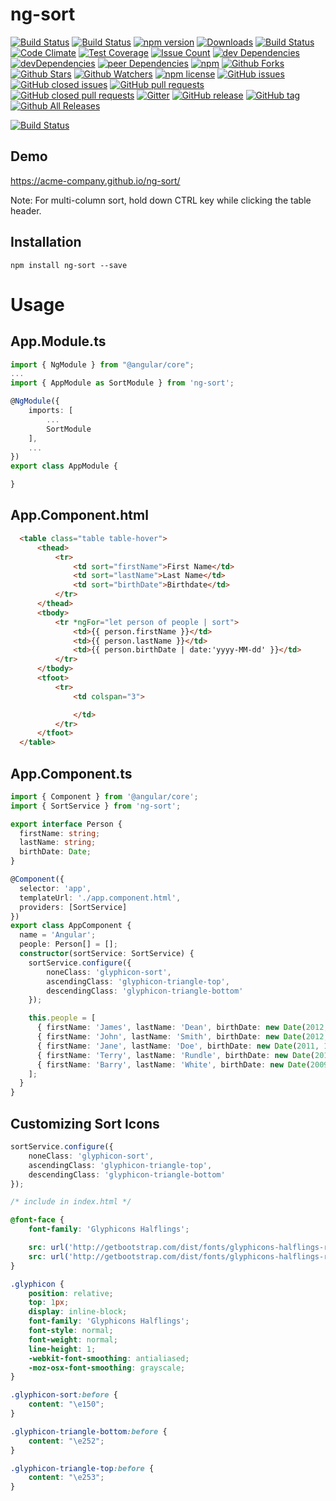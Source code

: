 # ng-sort  

[![Build Status](https://travis-ci.org/acme-company/ng-sort.svg?branch=master)](https://travis-ci.org/acme-company/ng-sort) [![Build Status](https://ci.appveyor.com/api/projects/status/2h0bkhhh1s3bi40q/branch/master?svg=true)](https://ci.appveyor.com/project/pixelbits-mk/ng-sort/branch/master) [![npm version](https://badge.fury.io/js/ng-sort.svg)](https://badge.fury.io/js/ng-sort) [![Downloads](http://img.shields.io/npm/dm/ng-sort.svg)](https://npmjs.org/package/ng-sort) [![Build Status](https://saucelabs.com/buildstatus/pixelbits-mk)](https://saucelabs.com/beta/builds/69fc3e3ba2554ec0bc418423766b381f) [![Code Climate](https://codeclimate.com/github/acme-company/ng-sort/badges/gpa.svg)](https://codeclimate.com/github/acme-company/ng-sort) [![Test Coverage](https://codeclimate.com/github/acme-company/ng-sort/coverage.svg)](https://codeclimate.com/github/acme-company/ng-sort/coverage) [![Issue Count](https://codeclimate.com/github/acme-company/ng-sort/badges/issue_count.svg)](https://codeclimate.com/github/acme-company/ng-sort) [![dev Dependencies](https://david-dm.org/acme-company/ng-sort.svg)](https://david-dm.org/acme-company/ng-sort) [![devDependencies](https://david-dm.org/acme-company/ng-sort/dev-status.svg)](https://david-dm.org/acme-company/ng-sort?type=dev) [![peer Dependencies](https://img.shields.io/david/peer/acme-company/ng-sort.svg)](https://github.com/acme-company/ng-sort.git) [![npm](https://img.shields.io/npm/v/ng-sort.svg)](https://www.npmjs.com/package/ng-sort)  [![Github Forks](https://img.shields.io/github/forks/acme-company/ng-sort.svg?style=social&label=Fork)](https://github.com/acme-company/ng-sort) [![Github Stars](https://img.shields.io/github/stars/acme-company/ng-sort.svg?style=social&label=Star)](https://github.com/acme-company/ng-sort) [![Github Watchers](https://img.shields.io/github/watchers/acme-company/ng-sort.svg?style=social&label=Watch)](https://github.com/acme-company/ng-sort) [![npm license](https://img.shields.io/npm/l/ng-sort.svg)](https://www.npmjs.com/package/ng-sort) [![GitHub issues](https://img.shields.io/github/issues/acme-company/ng-sort.svg)](https://github.com/acme-company/ng-sort/issues) [![GitHub closed issues](https://img.shields.io/github/issues-closed/acme-company/ng-sort.svg)](https://github.com/acme-company/ng-sort/issues?q=is%3Aissue+is%3Aclosed) [![GitHub pull requests](https://img.shields.io/github/issues-pr/acme-company/ng-sort.svg)](https://github.com/acme-company/ng-sort/pulls) [![GitHub closed pull requests](https://img.shields.io/github/issues-pr-closed/acme-company/ng-sort.svg)](https://github.com/acme-company/ng-sort/pulls?q=is%3Apr+is%3Aclosed) [![Gitter](https://badges.gitter.im/acme-company/ng-sort.svg)](https://gitter.im/acme-company/ng-sort?utm_source=badge&utm_medium=badge&utm_campaign=pr-badge&utm_content=body_badge) [![GitHub release](https://img.shields.io/github/release/acme-company/ng-sort.svg)](https://github.com/acme-company/ng-sort/releases) [![GitHub tag](https://img.shields.io/github/tag/acme-company/ng-sort.svg)](https://github.com/acme-company/ng-sort/tags) [![Github All Releases](https://img.shields.io/github/downloads/acme-company/ng-sort/total.svg)](https://github.com/acme-company/ng-sort/releases)

[![Build Status](https://saucelabs.com/browser-matrix/pixelbits-mk.svg)](https://saucelabs.com/beta/builds/69fc3e3ba2554ec0bc418423766b381f)

## Demo

https://acme-company.github.io/ng-sort/

Note: For multi-column sort, hold down CTRL key while clicking the table header.

## Installation

```
npm install ng-sort --save
```

# Usage

## App.Module.ts
```typescript
import { NgModule } from "@angular/core";
...
import { AppModule as SortModule } from 'ng-sort';

@NgModule({
    imports: [
        ...
        SortModule
    ],
    ...
})
export class AppModule {

}
```

## App.Component.html
```html
  <table class="table table-hover">
      <thead>
          <tr>
              <td sort="firstName">First Name</td>
              <td sort="lastName">Last Name</td>
              <td sort="birthDate">Birthdate</td>
          </tr>
      </thead>
      <tbody>
          <tr *ngFor="let person of people | sort">
              <td>{{ person.firstName }}</td>
              <td>{{ person.lastName }}</td>
              <td>{{ person.birthDate | date:'yyyy-MM-dd' }}</td>
          </tr>
      </tbody>
      <tfoot>
          <tr>
              <td colspan="3">

              </td>
          </tr>
      </tfoot>
  </table>
```
## App.Component.ts
```typescript
import { Component } from '@angular/core';
import { SortService } from 'ng-sort';

export interface Person {
  firstName: string;
  lastName: string;
  birthDate: Date;
}

@Component({
  selector: 'app',
  templateUrl: './app.component.html',
  providers: [SortService]
})
export class AppComponent {
  name = 'Angular';
  people: Person[] = [];
  constructor(sortService: SortService) {
    sortService.configure({
        noneClass: 'glyphicon-sort',
        ascendingClass: 'glyphicon-triangle-top',
        descendingClass: 'glyphicon-triangle-bottom'
    });

    this.people = [
      { firstName: 'James', lastName: 'Dean', birthDate: new Date(2012, 5, 1) },
      { firstName: 'John', lastName: 'Smith', birthDate: new Date(2012, 5, 1) },
      { firstName: 'Jane', lastName: 'Doe', birthDate: new Date(2011, 1, 1) },
      { firstName: 'Terry', lastName: 'Rundle', birthDate: new Date(2015, 6, 12) },
      { firstName: 'Barry', lastName: 'White', birthDate: new Date(2009, 3, 19) },
    ];
  }
}

```
## Customizing Sort Icons

```typescript
sortService.configure({
    noneClass: 'glyphicon-sort',
    ascendingClass: 'glyphicon-triangle-top',
    descendingClass: 'glyphicon-triangle-bottom'
});
```
```css
/* include in index.html */

@font-face {
    font-family: 'Glyphicons Halflings';

    src: url('http://getbootstrap.com/dist/fonts/glyphicons-halflings-regular.eot');
    src: url('http://getbootstrap.com/dist/fonts/glyphicons-halflings-regular.eot?#iefix') format('embedded-opentype'), url('http://getbootstrap.com/dist/fonts/glyphicons-halflings-regular.woff2') format('woff2'), url('http://getbootstrap.com/dist/fonts/glyphicons-halflings-regular.woff') format('woff'), url('http://getbootstrap.com/dist/fonts/glyphicons-halflings-regular.ttf') format('truetype'), url('http://getbootstrap.com/dist/fonts/glyphicons-halflings-regular.svg#glyphicons_halflingsregular') format('svg');
}

.glyphicon {
    position: relative;
    top: 1px;
    display: inline-block;
    font-family: 'Glyphicons Halflings';
    font-style: normal;
    font-weight: normal;
    line-height: 1;
    -webkit-font-smoothing: antialiased;
    -moz-osx-font-smoothing: grayscale;
}

.glyphicon-sort:before {
    content: "\e150";
}

.glyphicon-triangle-bottom:before {
    content: "\e252";
}

.glyphicon-triangle-top:before {
    content: "\e253";
}


```
